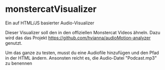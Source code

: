 # monstercatVisualizer
Ein auf HTML/JS basierter Audio-Visualizer 

Dieser Visualizer soll den in den offiziellen Monstercat Videos ähneln.
Dazu wird das das Projekt https://github.com/hvianna/audioMotion-analyzer genutzt.

Um das ganze zu testen, musst du eine Audiofile hinzufügen und den Pfad in der HTML ändern. Ansonsten reicht es, die Audio-Datei "Podcast.mp3" zu benennen
